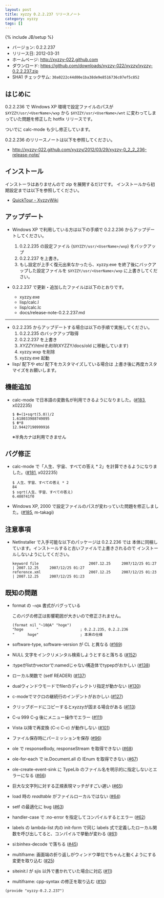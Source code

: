 ```yaml
---
layout: post
title: xyzzy 0.2.2.237 リリースノート
category: xyzzy
tags: []
---
```

{% include JB/setup %}

  * バージョン: 0.2.2.237
  * リリース日: 2012-03-31
  * ホームページ: <http://xyzzy-022.github.com>
  * ダウンロード: <https://github.com/downloads/xyzzy-022/xyzzy/xyzzy-0.2.2.237.zip>
  * SHA1 チェックサム: `30a0222c44d00e1ba38de9e8516736c07ef5c852`


はじめに
--------

0.2.2.236 で Windows XP 環境で設定ファイルのパスが `$XYZZY/usr/<UserName>/wxp` から `$XYZZY/usr/<UserName>/wnt`
に変わってしまっていた問題を修正した hotfix リリースです。

ついでに calc-mode も少し修正しています。

0.2.2.236 のリリースノートは以下を参照してください。

  * <http://xyzzy-022.github.com/xyzzy/2012/03/29/xyzzy-0_2_2_236-release-note/>


インストール
------------

インストーラはありませんので zip を展開するだけです。
インストールから初期設定までは以下を参照してください。

  * [QuickTour - XyzzyWiki](http://xyzzy.s53.xrea.com/wiki/index.php?QuickTour)


アップデート
------------

  * Windows XP で利用している方は以下の手順で 0.2.2.236 からアップデートしてください。

    1. 0.2.2.235 の設定ファイル (`$XYZZY/usr/<UserName>/wxp`) をバックアップ
    2. 0.2.2.237 を上書き。
    3. もし設定が上手く復元出来なかったら、xyzzy.exe を終了後にバックアップした設定ファイルを
       `$XYZZY/usr/<UserName>/wxp` に上書きしてください。

  * 0.2.2.237 で更新・追加したファイルは以下のとおりです。

    * xyzzy.exe
    * lisp/calc.l
    * lisp/calc.lc
    * docs/release-note-0.2.2.237.md

----

  * 0.2.2.235 からアップデートする場合は以下の手順で実施してください。
    1. 0.2.2.235 のバックアップ取得
    2. 0.2.2.237 を上書き
    3. $XYZZY/html を削除 ($XYZZY/docs/old に移動しています)
    4. xyzzy.wxp を削除
    5. xyzzy.exe 起動
  * lisp/ 配下や etc/ 配下をカスタマイズしている場合は
    上書き後に再度カスタマイズをお願いします。


機能追加
--------

  * calc-mode で日本語の変数名が利用できるようになりました。([#183], x022235)

        $ Φ=(1+sqrt(5.0))/2
        1.618033988749895
        $ Φ*8
        12.94427190999916

    ※半角カナは利用できません


バグ修正
--------

  * calc-mode で「人生、宇宙、すべての答え * 2」を計算できるようになりました。([#181], x022235)

        $ 人生、宇宙、すべての答え * 2
        84
        $ sqrt(人生、宇宙、すべての答え)
        6.480741f0

  * Windows XP, 2000 で設定ファイルのパスが変わっていた問題を修正しました。([#185], m-takagi)


注意事項
--------

  * NetInstaller で入手可能な以下のパッケージは 0.2.2.236 では
    本体に同梱しています。インストールすると古いファイルで上書きされるので
    インストールしないようにしてください。

        keyword file                       2007.12.25     2007/12/25 01:27  | 2007.12.25     2007/12/25 01:27
        reference.xml                      2007.12.25     2007/12/25 01:23  | 2007.12.25     2007/12/25 01:23


既知の問題
----------

  * format の `~n@A` 書式がバグっている

    このバグの修正は影響範囲が大きいので修正されません。

        (format nil "~10@A" "hoge")
        "hoge      "                   ; 0.2.2.235, 0.2.2.236
        "      hoge"                   ; 本来の仕様

  * software-type, software-version が CL と異なる ([#169])
  * NULL 文字をインクリメンタル検索しようとすると落ちる ([#152])
  * :typeがlistかvectorで:namedじゃない構造体でtypepがおかしい ([#138])
  * ローカル関数で (setf READER) ([#137])
  * dualウィンドウモードでfilerのディレクトリ指定が動かない ([#130])
  * c-modeでマクロの継続行のインデントがおかしい ([#127])
  * クリップボードにコピーするとxyzzyが固まる場合がある ([#113])
  * C-u 999 C-g 後にメニュー操作でエラー ([#111])
  * Vista 以降で再変換 (C-c C-c) が動作しない ([#101])
  * ファイル保存時にパーミッションを保存 ([#96])
  * ole で responseBody, responseStream を取得できない ([#68])
  * ole-for-each で ie.Document.all の IEnum を取得できない ([#67])
  * ole-create-event-sink に TypeLib のファイル名を明示的に指定しないとエラーになる ([#66])
  * 巨大な文字列に対する正規表現マッチがすごい遅い ([#65])
  * load 時の *readtable* がファイルローカルではない ([#64])
  * setf の最適化に bug ([#63])
  * handler-case で :no-error を指定してコンパイルするとエラー ([#62])
  * labels の lambda-list 内の init-form で同じ labels 式で定義したローカル関数を呼び出してると、コンパイルで挙動が変わる ([#61])
  * si:binhex-decode で落ちる ([#45])
  * multiframe: 画面端の折り返しがウィンドウ単位でちゃんと動くようにする変更を取り込む ([#25])
  * siteinit.l が sjis 以外で書かれていた場合に対応 ([#11])
  * multiframe: cpp-syntax の修正を取り込む ([#10])


`(provide "xyzzy-0.2.2.237")`

  [#10]: https://github.com/xyzzy-022/xyzzy/issues/10
  [#11]: https://github.com/xyzzy-022/xyzzy/issues/11
  [#25]: https://github.com/xyzzy-022/xyzzy/issues/25
  [#45]: https://github.com/xyzzy-022/xyzzy/issues/45
  [#61]: https://github.com/xyzzy-022/xyzzy/issues/61
  [#62]: https://github.com/xyzzy-022/xyzzy/issues/62
  [#63]: https://github.com/xyzzy-022/xyzzy/issues/63
  [#64]: https://github.com/xyzzy-022/xyzzy/issues/64
  [#65]: https://github.com/xyzzy-022/xyzzy/issues/65
  [#66]: https://github.com/xyzzy-022/xyzzy/issues/66
  [#67]: https://github.com/xyzzy-022/xyzzy/issues/67
  [#68]: https://github.com/xyzzy-022/xyzzy/issues/68
  [#96]: https://github.com/xyzzy-022/xyzzy/issues/96
  [#101]: https://github.com/xyzzy-022/xyzzy/issues/101
  [#111]: https://github.com/xyzzy-022/xyzzy/issues/111
  [#113]: https://github.com/xyzzy-022/xyzzy/issues/113
  [#127]: https://github.com/xyzzy-022/xyzzy/issues/127
  [#130]: https://github.com/xyzzy-022/xyzzy/issues/130
  [#137]: https://github.com/xyzzy-022/xyzzy/issues/137
  [#138]: https://github.com/xyzzy-022/xyzzy/issues/138
  [#152]: https://github.com/xyzzy-022/xyzzy/issues/152
  [#169]: https://github.com/xyzzy-022/xyzzy/issues/169
  [#181]: https://github.com/xyzzy-022/xyzzy/issues/181
  [#183]: https://github.com/xyzzy-022/xyzzy/issues/183
  [#185]: https://github.com/xyzzy-022/xyzzy/issues/185
